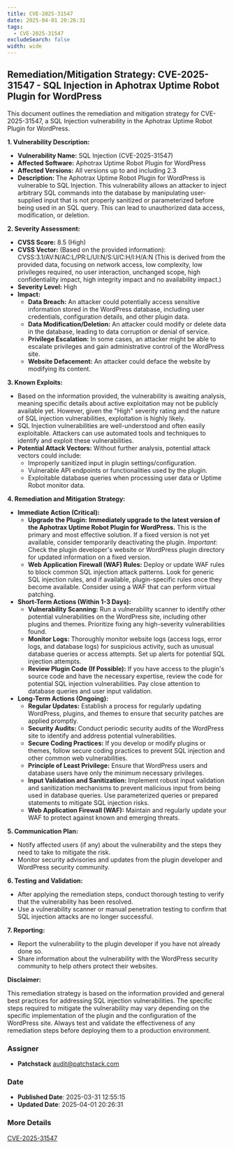 ```yaml
---
title: CVE-2025-31547
date: 2025-04-01 20:26:31
tags:
  - CVE-2025-31547
excludeSearch: false
width: wide
---
```


## Remediation/Mitigation Strategy: CVE-2025-31547 - SQL Injection in Aphotrax Uptime Robot Plugin for WordPress

This document outlines the remediation and mitigation strategy for CVE-2025-31547, a SQL Injection vulnerability in the Aphotrax Uptime Robot Plugin for WordPress.

**1. Vulnerability Description:**

*   **Vulnerability Name:** SQL Injection (CVE-2025-31547)
*   **Affected Software:** Aphotrax Uptime Robot Plugin for WordPress
*   **Affected Versions:** All versions up to and including 2.3
*   **Description:** The Aphotrax Uptime Robot Plugin for WordPress is vulnerable to SQL Injection. This vulnerability allows an attacker to inject arbitrary SQL commands into the database by manipulating user-supplied input that is not properly sanitized or parameterized before being used in an SQL query. This can lead to unauthorized data access, modification, or deletion.

**2. Severity Assessment:**

*   **CVSS Score:** 8.5 (High)
*   **CVSS Vector:** (Based on the provided information): CVSS:3.1/AV:N/AC:L/PR:L/UI:N/S:U/C:H/I:H/A:N  (This is derived from the provided data, focusing on network access, low complexity, low privileges required, no user interaction, unchanged scope, high confidentiality impact, high integrity impact and no availability impact.)
*   **Severity Level:** High
*   **Impact:**
    *   **Data Breach:**  An attacker could potentially access sensitive information stored in the WordPress database, including user credentials, configuration details, and other plugin data.
    *   **Data Modification/Deletion:** An attacker could modify or delete data in the database, leading to data corruption or denial of service.
    *   **Privilege Escalation:** In some cases, an attacker might be able to escalate privileges and gain administrative control of the WordPress site.
    *   **Website Defacement:**  An attacker could deface the website by modifying its content.

**3. Known Exploits:**

*   Based on the information provided, the vulnerability is awaiting analysis, meaning specific details about active exploitation may not be publicly available yet. However, given the "High" severity rating and the nature of SQL injection vulnerabilities, exploitation is highly likely.
*   SQL Injection vulnerabilities are well-understood and often easily exploitable.  Attackers can use automated tools and techniques to identify and exploit these vulnerabilities.
*   **Potential Attack Vectors:** Without further analysis, potential attack vectors could include:
    *   Improperly sanitized input in plugin settings/configuration.
    *   Vulnerable API endpoints or functionalities used by the plugin.
    *   Exploitable database queries when processing user data or Uptime Robot monitor data.

**4. Remediation and Mitigation Strategy:**

*   **Immediate Action (Critical):**
    *   **Upgrade the Plugin:**  **Immediately upgrade to the latest version of the Aphotrax Uptime Robot Plugin for WordPress.** This is the primary and most effective solution. If a fixed version is not yet available, consider temporarily deactivating the plugin. *Important*: Check the plugin developer's website or WordPress plugin directory for updated information on a fixed version.
    *   **Web Application Firewall (WAF) Rules:** Deploy or update WAF rules to block common SQL injection attack patterns.  Look for generic SQL injection rules, and if available, plugin-specific rules once they become available.  Consider using a WAF that can perform virtual patching.
*   **Short-Term Actions (Within 1-3 Days):**
    *   **Vulnerability Scanning:** Run a vulnerability scanner to identify other potential vulnerabilities on the WordPress site, including other plugins and themes.  Prioritize fixing any high-severity vulnerabilities found.
    *   **Monitor Logs:**  Thoroughly monitor website logs (access logs, error logs, and database logs) for suspicious activity, such as unusual database queries or access attempts.  Set up alerts for potential SQL injection attempts.
    *   **Review Plugin Code (If Possible):** If you have access to the plugin's source code and have the necessary expertise, review the code for potential SQL injection vulnerabilities. Pay close attention to database queries and user input validation.
*   **Long-Term Actions (Ongoing):**
    *   **Regular Updates:**  Establish a process for regularly updating WordPress, plugins, and themes to ensure that security patches are applied promptly.
    *   **Security Audits:**  Conduct periodic security audits of the WordPress site to identify and address potential vulnerabilities.
    *   **Secure Coding Practices:**  If you develop or modify plugins or themes, follow secure coding practices to prevent SQL injection and other common web vulnerabilities.
    *   **Principle of Least Privilege:** Ensure that WordPress users and database users have only the minimum necessary privileges.
    *   **Input Validation and Sanitization:** Implement robust input validation and sanitization mechanisms to prevent malicious input from being used in database queries.  Use parameterized queries or prepared statements to mitigate SQL injection risks.
    *   **Web Application Firewall (WAF):** Maintain and regularly update your WAF to protect against known and emerging threats.

**5. Communication Plan:**

*   Notify affected users (if any) about the vulnerability and the steps they need to take to mitigate the risk.
*   Monitor security advisories and updates from the plugin developer and WordPress security community.

**6. Testing and Validation:**

*   After applying the remediation steps, conduct thorough testing to verify that the vulnerability has been resolved.
*   Use a vulnerability scanner or manual penetration testing to confirm that SQL injection attacks are no longer successful.

**7. Reporting:**

*   Report the vulnerability to the plugin developer if you have not already done so.
*   Share information about the vulnerability with the WordPress security community to help others protect their websites.

**Disclaimer:**

This remediation strategy is based on the information provided and general best practices for addressing SQL injection vulnerabilities. The specific steps required to mitigate the vulnerability may vary depending on the specific implementation of the plugin and the configuration of the WordPress site. Always test and validate the effectiveness of any remediation steps before deploying them to a production environment.

### Assigner
- **Patchstack** <audit@patchstack.com>

### Date
- **Published Date**: 2025-03-31 12:55:15
- **Updated Date**: 2025-04-01 20:26:31

### More Details
[CVE-2025-31547](https://www.cvedetails.com/cve/CVE-2025-31547)